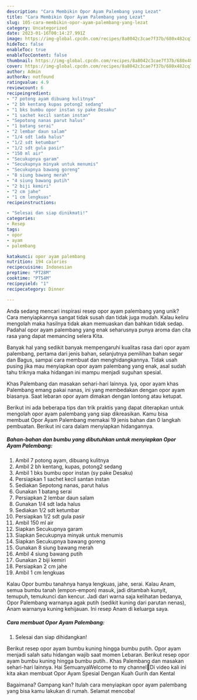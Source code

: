 ```yaml
---
description: "Cara Membikin Opor Ayam Palembang yang Lezat"
title: "Cara Membikin Opor Ayam Palembang yang Lezat"
slug: 105-cara-membikin-opor-ayam-palembang-yang-lezat
category: Uncategorized
date: 2023-01-16T00:14:27.991Z
image: https://img-global.cpcdn.com/recipes/8a8042c3cae7f37b/680x482cq70/opor-ayam-palembang-foto-resep-utama.jpg
hideToc: false
enableToc: true
enableTocContent: false
thumbnail: https://img-global.cpcdn.com/recipes/8a8042c3cae7f37b/680x482cq70/opor-ayam-palembang-foto-resep-utama.jpg
cover: https://img-global.cpcdn.com/recipes/8a8042c3cae7f37b/680x482cq70/opor-ayam-palembang-foto-resep-utama.jpg
author: Admin
authorAv: notfound
ratingvalue: 4.9
reviewcount: 6
recipeingredient:
- "7 potong ayam dibuang kulitnya"
- "2 bh kentang kupas potong2 sedang"
- "1 bks bumbu opor instan sy pake Desaku"
- "1 sachet kecil santan instan"
- "Sepotong nanas parut halus"
- "1 batang serai"
- "2 lembar daun salam"
- "1/4 sdt lada halus"
- "1/2 sdt ketumbar"
- "1/2 sdt gula pasir"
- "150 ml air"
- "Secukupnya garam"
- "Secukupnya minyak untuk menumis"
- "Secukupnya bawang goreng"
- "8 siung bawang merah"
- "4 siung bawang putih"
- "2 biji kemiri"
- "2 cm jahe"
- "1 cm lengkuas"
recipeinstructions:

- "Selesai dan siap dinikmati!"
categories:
- Resep
tags:
- opor
- ayam
- palembang

katakunci: opor ayam palembang 
nutrition: 194 calories
recipecuisine: Indonesian
preptime: "PT28M"
cooktime: "PT54M"
recipeyield: "1"
recipecategory: Dinner

---
```





Anda sedang mencari inspirasi resep opor ayam palembang yang unik? Cara menyiapkannya sangat tidak susah dan tidak juga mudah. Kalau keliru mengolah maka hasilnya tidak akan memuaskan dan bahkan tidak sedap. Padahal opor ayam palembang yang enak seharusnya punya aroma dan cita rasa yang dapat memancing selera Kita.





Banyak hal yang sedikit banyak mempengaruhi kualitas rasa dari opor ayam palembang, pertama dari jenis bahan, selanjutnya pemilihan bahan segar dan Bagus, sampai cara membuat dan menghidangkannya. Tidak usah pusing jika mau menyiapkan opor ayam palembang yang enak,      asal sudah tahu triknya maka hidangan ini mampu menjadi suguhan spesial.














Khas Palembang dan masakan sehari-hari lainnya. Iya, opor ayam khas Palembang emang pakai nanas, ini yang membedakan dengan opor ayam biasanya. Saat lebaran opor ayam dimakan dengan lontong atau ketupat.






Berikut ini ada beberapa tips dan trik praktis yang dapat diterapkan untuk mengolah opor ayam palembang yang siap dikreasikan. Kamu bisa membuat Opor Ayam Palembang memakai 19 jenis bahan dan 0 langkah pembuatan. Berikut ini cara dalam menyiapkan hidangannya.

<!--inarticleads1-->

##### Bahan-bahan dan bumbu yang dibutuhkan untuk menyiapkan Opor Ayam Palembang:

1. Ambil 7 potong ayam, dibuang kulitnya
1. Ambil 2 bh kentang, kupas, potong2 sedang
1. Ambil 1 bks bumbu opor instan (sy pake Desaku)
1. Persiapkan 1 sachet kecil santan instan
1. Sediakan Sepotong nanas, parut halus
1. Gunakan 1 batang serai
1. Persiapkan 2 lembar daun salam
1. Gunakan 1/4 sdt lada halus
1. Sediakan 1/2 sdt ketumbar
1. Persiapkan 1/2 sdt gula pasir
1. Ambil 150 ml air
1. Siapkan Secukupnya garam
1. Siapkan Secukupnya minyak untuk menumis
1. Siapkan Secukupnya bawang goreng
1. Gunakan 8 siung bawang merah
1. Ambil 4 siung bawang putih
1. Gunakan 2 biji kemiri
1. Persiapkan 2 cm jahe
1. Ambil 1 cm lengkuas


Kalau Opor bumbu tanahnya hanya lengkuas, jahe, serai. Kalau Anam, semua bumbu tanah (empon-empon) masuk, jadi ditambah kunyit, temupuh, temukunci dan kencur. Jadi dari warna saja kelihatan bedanya, Opor Palembang warnanya agak putih (sedikit kuning dari parutan nenas), Anam warnanya kuning kehijauan. Ini resep Anam di keluarga saya. 

<!--inarticleads2-->

##### Cara membuat Opor Ayam Palembang:


1. Selesai dan siap dihidangkan!

Berikut resep opor ayam bumbu kuning hingga bumbu putih. Opor ayam menjadi salah satu hidangan wajib saat momen Lebaran. Berikut resep opor ayam bumbu kuning hingga bumbu putih.. Khas Palembang dan masakan sehari-hari lainnya. Hai SemuanyaWelcome to my channel🤗Di video kali ini kita akan membuat Opor Ayam Spesial Dengan Kuah Gurih dan Kental 

Bagaimana? Gampang kan? Itulah cara menyiapkan opor ayam palembang yang bisa kamu lakukan di rumah. Selamat mencoba!
